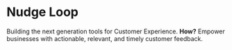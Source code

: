 # Nudge Loop
Building the next generation tools for Customer Experience.
**How?** Empower businesses with actionable, relevant, and timely customer feedback.